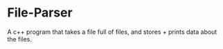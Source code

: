 # File-Parser
A c++ program that takes a file full of files, and stores + prints data about the files. 
